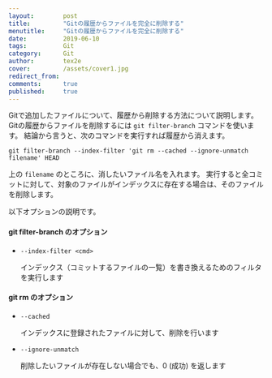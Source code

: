 ```yaml
---
layout:        post
title:         "Gitの履歴からファイルを完全に削除する"
menutitle:     "Gitの履歴からファイルを完全に削除する"
date:          2019-06-10
tags:          Git
category:      Git
author:        tex2e
cover:         /assets/cover1.jpg
redirect_from:
comments:      true
published:     true
---
```


Gitで追加したファイルについて、履歴から削除する方法について説明します。
Gitの履歴からファイルを削除するには `git filter-branch` コマンドを使います。
結論から言うと、次のコマンドを実行すれば履歴から消えます。

```command
git filter-branch --index-filter 'git rm --cached --ignore-unmatch filename' HEAD
```

上の `filename` のところに、消したいファイル名を入れます。
実行すると全コミットに対して、対象のファイルがインデックスに存在する場合は、そのファイルを削除します。

以下オプションの説明です。

#### git filter-branch のオプション

- `--index-filter <cmd>`

    インデックス（コミットするファイルの一覧）を書き換えるためのフィルタを実行します

#### git rm のオプション

- `--cached`

    インデックスに登録されたファイルに対して、削除を行います

- `--ignore-unmatch`

    削除したいファイルが存在しない場合でも、0 (成功) を返します
